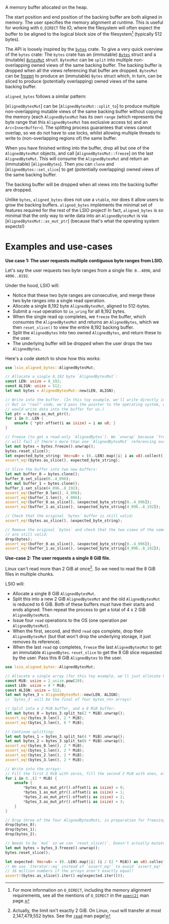 A memory buffer allocated on the heap.

The start position and end position of the backing buffer are both aligned in memory. The user
specifies the memory alignment at runtime. This is useful for working with `O_DIRECT` file IO,
where the filesystem will often expect the buffer to be aligned to the logical block size of
the filesystem[^o_direct] (typically 512 bytes).

The API is loosely inspired by the [`bytes`](https://docs.rs/bytes/latest/bytes/index.html) crate.
To give a very quick overview of the `bytes` crate: The `bytes` crate has an (immutable)
[`Bytes`](https://docs.rs/bytes/latest/bytes/struct.Bytes.html) struct and a (mutable)
[`BytesMut`](https://docs.rs/bytes/latest/bytes/struct.BytesMut.html) struct. `BytesMut` can be
`split` into multiple non-overlapping owned views of the same backing buffer. The backing
buffer is dropped when all the views referencing that buffer are dropped. `BytesMut` can be
[frozen](https://docs.rs/bytes/latest/bytes/struct.BytesMut.html#method.freeze) to produce an
(immutable) `Bytes` struct which, in turn, can be sliced to produce (potentially overlapping)
owned views of the same backing buffer.

`aligned_bytes` follows a similar pattern:

[`AlignedBytesMut`] can be [`AlignedBytesMut::split_to`] to produce multiple non-overlapping mutable
views of the same backing buffer without copying the memory (each `AlignedBytesMut` has its own
`range` (which represents the byte range that this `AlignedBytesMut` has exclusive access to)
and an `Arc<InnerBuffer>`). The splitting process guarantees that views cannot overlap, so we
do not have to use locks, whilst allowing multiple threads to write to (non-overlapping regions
of) the same buffer.

When you have finished writing into the buffer, drop all but one of the `AlignedBytesMut`
objects, and call [`AlignedBytesMut::freeze`] on the last `AlignedByteMut`. This will
consume the `AlignedBytesMut` and return an (immutable) [`AlignedBytes`]. Then you
can `clone` and [`AlignedBytes::set_slice`] to get (potentially overlapping) owned views of the
same backing buffer.

The backing buffer will be dropped when all views into the backing buffer are dropped.

Unlike `bytes`, `aligned_bytes` does not use a `vtable`, nor does it allow users to grow the
backing buffers. `aligned_bytes` implements the minimal set of features required for the rest
of the LSIO project! In fact, `aligned_bytes` is _so_ minimal that the only way to write data
into an `AlignedBytesMut` is via [`AlignedBytesMut::as_mut_ptr`] (because that's what the
operating system expects!)

# Examples and use-cases

**Use case 1: The user requests multiple contiguous byte ranges from LSIO.**

Let's say the user requests two byte ranges from a single file: `0..4096`, and `4096..8192`.

Under the hood, LSIO will:

- Notice that these two byte ranges are consecutive, and merge these two byte ranges into a
  single read operation.
- Allocate a single 8,192 byte `AlignedBytesMut`, aligned to 512-bytes.
- Submit a `read` operation to `io_uring` for all 8,192 bytes.
- When the single read op completes, we `freeze` the buffer, which consumes the
  `AlignedBytesMut` and returns an `AlignedBytes`, which we then `reset_slice()` to view the
  entire 8,192 backing buffer.
- Split the `AlignedBytes` into two owned `AlignedBytes`, and return these to the user.
- The underlying buffer will be dropped when the user drops the two `AlignedBytes`.

Here's a code sketch to show how this works:

```rust
use lsio_aligned_bytes::AlignedBytesMut;

// Allocate a single 8,192 byte `AlignedBytesMut`:
const LEN: usize = 8_192;
const ALIGN: usize = 512;
let mut bytes = AlignedBytesMut::new(LEN, ALIGN);

// Write into the buffer. (In this toy example, we'll write directly into the buffer.
// But in "real" code, we'd pass the pointer to the operating system, which in turn
// would write data into the buffer for us.)
let ptr = bytes.as_mut_ptr();
for i in 0..LEN {
    unsafe { *ptr.offset(i as isize) = i as u8; }
}

// Freeze (to get a read-only `AlignedBytes`). We `unwrap` because `freeze`
// will fail if there's more than one `AlignedBytesMut` referencing our backing buffer.
let mut bytes = bytes.freeze().unwrap();
bytes.reset_slice();
let expected_byte_string: Vec<u8> = (0..LEN).map(|i| i as u8).collect();
assert_eq!(bytes.as_slice(), expected_byte_string);

// Slice the buffer into two new buffers:
let mut buffer_0 = bytes.clone();
buffer_0.set_slice(0..4_096);
let mut buffer_1 = bytes.clone();
buffer_1.set_slice(4_096..8_192);
assert_eq!(buffer_0.len(), 4_096);
assert_eq!(buffer_1.len(), 4_096);
assert_eq!(buffer_0.as_slice(), &expected_byte_string[0..4_096]);
assert_eq!(buffer_1.as_slice(), &expected_byte_string[4_096..8_192]);

// Check that the original `bytes` buffer is still valid:
assert_eq!(bytes.as_slice(), &expected_byte_string);

// Remove the original `bytes` and check that the two views of the same buffer
// are still valid:
drop(bytes);
assert_eq!(buffer_0.as_slice(), &expected_byte_string[0..4_096]);
assert_eq!(buffer_1.as_slice(), &expected_byte_string[4_096..8_192]);
```

**Use-case 2: The user requests a single 8 GiB file.**

Linux can't read more than 2 GiB at once[^linux_read]. So we need to read the 8 GiB files in
multiple chunks.

LSIO will:
- Allocate a single 8 GiB `AlignedBytesMut`.
- Split this into a new 2 GiB `AlignedBytesMut` and the old `AlignedBytesMut` is reduced to 6 GiB.
  Both of these buffers must have their starts and ends aligned. Then repeat the process to
  get a total of 4 x 2 GiB `AlignedBytesMut`s.
- Issue four `read` operations to the OS (one operation per `AlignedBytesMut`).
- When the first, second, and third `read` ops complete, drop their `AlignedBytesMut`
  (but that won't drop the underlying storage, it just removes its reference).
- When the last `read` op completes, `freeze` the last `AlignedBytesMut` to get an immutable `AlignedBytes`.
  `reset_slice` to get the 8 GB slice requested by the user. Pass this 8 GiB `AlignedBytes` to the user.

```rust
use lsio_aligned_bytes::AlignedBytesMut;

// Allocate a single array (for this toy example, we'll just allocate 8 MiB, instead of 8 GiB!)
const MiB: usize = 2_usize.pow(20);
const LEN: usize = 8 * MiB;
const ALIGN: usize = 512;
let mut bytes_3 = AlignedBytesMut::new(LEN, ALIGN);
// `bytes_3` will be the final of four bytes_<n> arrays!

// Split into a 2 MiB buffer, and a 6 MiB buffer:
let mut bytes_0 = bytes_3.split_to(2 * MiB).unwrap();
assert_eq!(bytes_0.len(), 2 * MiB);
assert_eq!(bytes_3.len(), 6 * MiB);

// Continue splitting:
let mut bytes_1 = bytes_3.split_to(4 * MiB).unwrap();
let mut bytes_2 = bytes_3.split_to(6 * MiB).unwrap();
assert_eq!(bytes_0.len(), 2 * MiB);
assert_eq!(bytes_1.len(), 2 * MiB);
assert_eq!(bytes_2.len(), 2 * MiB);
assert_eq!(bytes_3.len(), 2 * MiB);

// Write into the arrays:
// Fill the first 2 MiB with zeros, fill the second 2 MiB with ones, etc.
for i in 0..(2 * MiB) {
    unsafe {
        *bytes_0.as_mut_ptr().offset(i as isize) = 0;
        *bytes_1.as_mut_ptr().offset(i as isize) = 1;
        *bytes_2.as_mut_ptr().offset(i as isize) = 2;
        *bytes_3.as_mut_ptr().offset(i as isize) = 3;
    }
}

// Drop three of the four AlignedBytesMuts, in preparation for freezing:
drop(bytes_0);
drop(bytes_1);
drop(bytes_2);

// Needs to be `mut` so we can `reset_slice()`. Doesn't actually mutate the buffer!
let mut bytes = bytes_3.freeze().unwrap();
bytes.reset_slice();

let expected: Vec<u8> = (0..LEN).map(|i| (i / (2 * MiB)) as u8).collect();
// We use `Iterator::eq` instead of `assert_eq!` to avoid `assert_eq!` printing out
// 16 million numbers if the arrays aren't exactly equal!
assert!(bytes.as_slice().iter().eq(expected.iter()));

```

[^o_direct]: For more information on `O_DIRECT`, including the memory alignment requirements,
  see all the mentions of `O_DIRECT` in the [`open(2)`](https://man7.org/linux/man-pages/man2/open.2.html) man page.
[^linux_read]: Actually, the limit isn't exactly 2 GiB. On Linux, `read` will transfer at most
  2,147,479,552 bytes. See the [`read`](https://man7.org/linux/man-pages/man2/read.2.html) man
  page!

